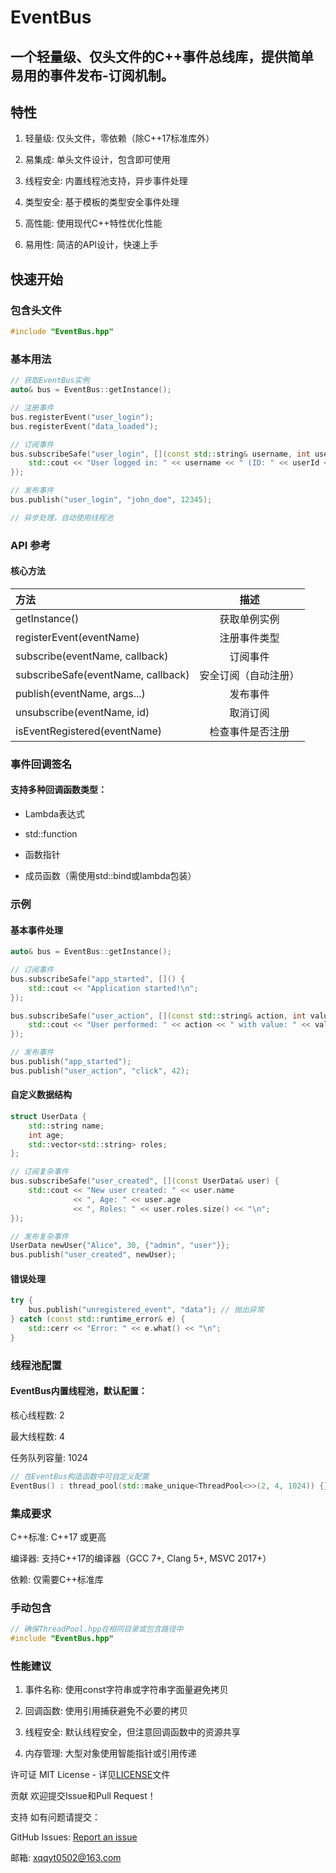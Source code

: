 # EventBus

## 一个轻量级、仅头文件的C++事件总线库，提供简单易用的事件发布-订阅机制。

## 特性

1. 轻量级: 仅头文件，零依赖（除C++17标准库外）

2. 易集成: 单头文件设计，包含即可使用

3. 线程安全: 内置线程池支持，异步事件处理

4. 类型安全: 基于模板的类型安全事件处理

5. 高性能: 使用现代C++特性优化性能

6. 易用性: 简洁的API设计，快速上手

## 快速开始

### 包含头文件

```cpp
#include "EventBus.hpp"
```

### 基本用法
```cpp
// 获取EventBus实例
auto& bus = EventBus::getInstance();

// 注册事件
bus.registerEvent("user_login");
bus.registerEvent("data_loaded");

// 订阅事件
bus.subscribeSafe("user_login", [](const std::string& username, int userId) {
    std::cout << "User logged in: " << username << " (ID: " << userId << ")\n";
});

// 发布事件
bus.publish("user_login", "john_doe", 12345);

// 异步处理，自动使用线程池
```

### API 参考

#### 核心方法
| 方法 | 描述 |
|:----- | :------: |
|getInstance() |  获取单例实例  |
|registerEvent(eventName) | 注册事件类型 |
|subscribe(eventName, callback) | 订阅事件 |
|subscribeSafe(eventName, callback)	| 安全订阅（自动注册）|
|publish(eventName, args...) | 发布事件 |
|unsubscribe(eventName, id) | 取消订阅 |
|isEventRegistered(eventName) | 检查事件是否注册 |

### 事件回调签名
#### 支持多种回调函数类型：

- Lambda表达式

- std::function

- 函数指针

- 成员函数（需使用std::bind或lambda包装）

### 示例

#### 基本事件处理
``` cpp
auto& bus = EventBus::getInstance();

// 订阅事件
bus.subscribeSafe("app_started", []() {
    std::cout << "Application started!\n";
});

bus.subscribeSafe("user_action", [](const std::string& action, int value) {
    std::cout << "User performed: " << action << " with value: " << value << "\n";
});

// 发布事件
bus.publish("app_started");
bus.publish("user_action", "click", 42);
```

#### 自定义数据结构
```cpp
struct UserData {
    std::string name;
    int age;
    std::vector<std::string> roles;
};

// 订阅复杂事件
bus.subscribeSafe("user_created", [](const UserData& user) {
    std::cout << "New user created: " << user.name 
              << ", Age: " << user.age 
              << ", Roles: " << user.roles.size() << "\n";
});

// 发布复杂事件
UserData newUser{"Alice", 30, {"admin", "user"}};
bus.publish("user_created", newUser);
```

#### 错误处理
```cpp
try {
    bus.publish("unregistered_event", "data"); // 抛出异常
} catch (const std::runtime_error& e) {
    std::cerr << "Error: " << e.what() << "\n";
}
```

### 线程池配置
#### EventBus内置线程池，默认配置：

核心线程数: 2

最大线程数: 4

任务队列容量: 1024

```cpp
// 在EventBus构造函数中可自定义配置
EventBus() : thread_pool(std::make_unique<ThreadPool<>>(2, 4, 1024)) {}
```

### 集成要求
C++标准: C++17 或更高

编译器: 支持C++17的编译器（GCC 7+, Clang 5+, MSVC 2017+）

依赖: 仅需要C++标准库

### 手动包含
```cpp
// 确保ThreadPool.hpp在相同目录或包含路径中
#include "EventBus.hpp"
```

### 性能建议
1. 事件名称: 使用const字符串或字符串字面量避免拷贝

2. 回调函数: 使用引用捕获避免不必要的拷贝

3. 线程安全: 默认线程安全，但注意回调函数中的资源共享

4. 内存管理: 大型对象使用智能指针或引用传递

许可证
MIT License - 详见[LICENSE](LICENSE)文件

贡献
欢迎提交Issue和Pull Request！

支持
如有问题请提交：

GitHub Issues: [Report an issue](https://github.com/XQQYT/EventBus/issues)

邮箱: xqqyt0502@163.com